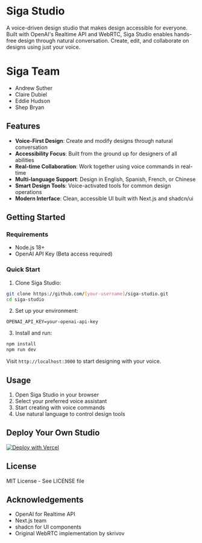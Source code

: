 # Siga Studio
A voice-driven design studio that makes design accessible for everyone. Built with OpenAI's Realtime API and WebRTC, Siga Studio enables hands-free design through natural conversation. Create, edit, and collaborate on designs using just your voice.

# Siga Team
- Andrew Suther
- Claire Dubiel
- Eddie Hudson
- Shep Bryan

## Features
- **Voice-First Design**: Create and modify designs through natural conversation
- **Accessibility Focus**: Built from the ground up for designers of all abilities
- **Real-time Collaboration**: Work together using voice commands in real-time
- **Multi-language Support**: Design in English, Spanish, French, or Chinese
- **Smart Design Tools**: Voice-activated tools for common design operations
- **Modern Interface**: Clean, accessible UI built with Next.js and shadcn/ui

## Getting Started

### Requirements
- Node.js 18+
- OpenAI API Key (Beta access required)

### Quick Start

1. Clone Siga Studio:
```bash
git clone https://github.com/[your-username]/siga-studio.git
cd siga-studio
```

2. Set up your environment:
```env
OPENAI_API_KEY=your-openai-api-key
```

3. Install and run:
```bash
npm install
npm run dev
```

Visit `http://localhost:3000` to start designing with your voice.

## Usage
1. Open Siga Studio in your browser
2. Select your preferred voice assistant
3. Start creating with voice commands
4. Use natural language to control design tools

## Deploy Your Own Studio
[![Deploy with Vercel](https://vercel.com/button)](https://vercel.com/new/clone?repository-url=https%3A%2F%2Fgithub.com%2F[your-username]%2Fsiga-studio)

## License
MIT License - See LICENSE file

## Acknowledgements
- OpenAI for Realtime API
- Next.js team
- shadcn for UI components
- Original WebRTC implementation by skrivov
